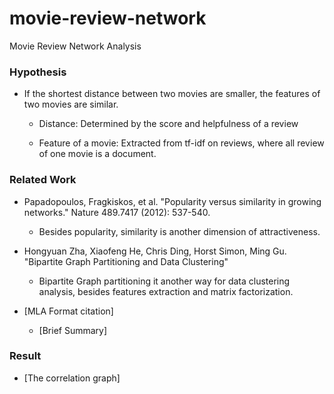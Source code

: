 # movie-review-network
Movie Review Network Analysis

### Hypothesis
- If the shortest distance between two movies are smaller,
the features of two movies are similar.

  - Distance: Determined by the score and helpfulness of a review

  - Feature of a movie: Extracted from tf-idf on reviews, where all review of one movie is a document.

### Related Work
- Papadopoulos, Fragkiskos, et al. "Popularity versus similarity in growing networks." Nature 489.7417 (2012): 537-540.
  - Besides popularity, similarity is another dimension of attractiveness.

- Hongyuan Zha, Xiaofeng He, Chris Ding, Horst Simon, Ming Gu. "Bipartite Graph Partitioning and Data Clustering"
  - Bipartite Graph partitioning it another way for data clustering analysis, besides features extraction and matrix factorization.

- [MLA Format citation]
  - [Brief Summary]

### Result
- [The correlation graph]
